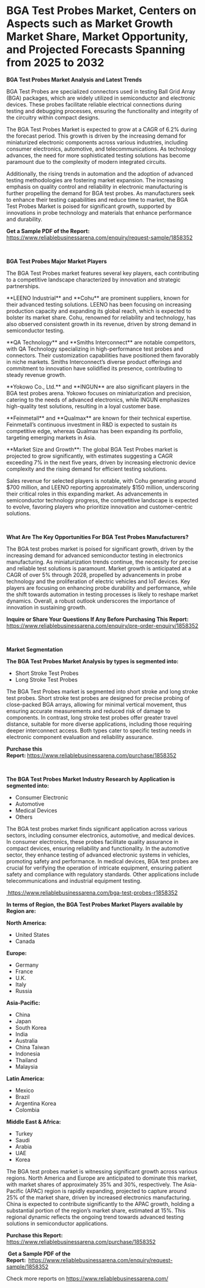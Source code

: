 <p><h1>BGA Test Probes Market, Centers on Aspects such as Market Growth Market Share, Market Opportunity, and Projected Forecasts Spanning from 2025 to 2032</h1></p><p><strong>BGA Test Probes Market Analysis and Latest Trends</strong></p>
<p><p>BGA Test Probes are specialized connectors used in testing Ball Grid Array (BGA) packages, which are widely utilized in semiconductor and electronic devices. These probes facilitate reliable electrical connections during testing and debugging processes, ensuring the functionality and integrity of the circuitry within compact designs. </p><p>The BGA Test Probes Market is expected to grow at a CAGR of 6.2% during the forecast period. This growth is driven by the increasing demand for miniaturized electronic components across various industries, including consumer electronics, automotive, and telecommunications. As technology advances, the need for more sophisticated testing solutions has become paramount due to the complexity of modern integrated circuits. </p><p>Additionally, the rising trends in automation and the adoption of advanced testing methodologies are fostering market expansion. The increasing emphasis on quality control and reliability in electronic manufacturing is further propelling the demand for BGA test probes. As manufacturers seek to enhance their testing capabilities and reduce time to market, the BGA Test Probes Market is poised for significant growth, supported by innovations in probe technology and materials that enhance performance and durability.</p></p>
<p><strong>Get a Sample PDF of the Report:&nbsp;</strong> <a href="https://www.reliablebusinessarena.com/enquiry/request-sample/1858352?utm_campaign=2639&utm_medium=2&utm_source=Github&utm_content=ia&utm_term=07042025&utm_id=bga-test-probes">https://www.reliablebusinessarena.com/enquiry/request-sample/1858352</a></p>
<p>&nbsp;</p>
<p><strong>BGA Test Probes Major Market Players</strong></p>
<p><p>The BGA Test Probes market features several key players, each contributing to a competitive landscape characterized by innovation and strategic partnerships. </p><p>**LEENO Industrial** and **Cohu** are prominent suppliers, known for their advanced testing solutions. LEENO has been focusing on increasing production capacity and expanding its global reach, which is expected to bolster its market share. Cohu, renowned for reliability and technology, has also observed consistent growth in its revenue, driven by strong demand in semiconductor testing.</p><p>**QA Technology** and **Smiths Interconnect** are notable competitors, with QA Technology specializing in high-performance test probes and connectors. Their customization capabilities have positioned them favorably in niche markets. Smiths Interconnect’s diverse product offerings and commitment to innovation have solidified its presence, contributing to steady revenue growth.</p><p>**Yokowo Co., Ltd.** and **INGUN** are also significant players in the BGA test probes arena. Yokowo focuses on miniaturization and precision, catering to the needs of advanced electronics, while INGUN emphasizes high-quality test solutions, resulting in a loyal customer base.</p><p>**Feinmetall** and **Qualmax** are known for their technical expertise. Feinmetall’s continuous investment in R&D is expected to sustain its competitive edge, whereas Qualmax has been expanding its portfolio, targeting emerging markets in Asia.</p><p>**Market Size and Growth**: The global BGA Test Probes market is projected to grow significantly, with estimates suggesting a CAGR exceeding 7% in the next five years, driven by increasing electronic device complexity and the rising demand for efficient testing solutions.</p><p>Sales revenue for selected players is notable, with Cohu generating around $700 million, and LEENO reporting approximately $150 million, underscoring their critical roles in this expanding market. As advancements in semiconductor technology progress, the competitive landscape is expected to evolve, favoring players who prioritize innovation and customer-centric solutions.</p></p>
<p>&nbsp;</p>
<p><strong>What Are The Key Opportunities For BGA Test Probes Manufacturers?</strong></p>
<p><p>The BGA test probes market is poised for significant growth, driven by the increasing demand for advanced semiconductor testing in electronics manufacturing. As miniaturization trends continue, the necessity for precise and reliable test solutions is paramount. Market growth is anticipated at a CAGR of over 5% through 2028, propelled by advancements in probe technology and the proliferation of electric vehicles and IoT devices. Key players are focusing on enhancing probe durability and performance, while the shift towards automation in testing processes is likely to reshape market dynamics. Overall, a robust outlook underscores the importance of innovation in sustaining growth.</p></p>
<p><strong>Inquire or Share Your Questions If Any Before Purchasing This Report:</strong> <a href="https://www.reliablebusinessarena.com/enquiry/pre-order-enquiry/1858352?utm_campaign=2639&utm_medium=2&utm_source=Github&utm_content=ia&utm_term=07042025&utm_id=bga-test-probes">https://www.reliablebusinessarena.com/enquiry/pre-order-enquiry/1858352</a></p>
<p>&nbsp;</p>
<p><strong>Market Segmentation</strong></p>
<p><strong>The BGA Test Probes Market Analysis by types is segmented into:</strong></p>
<p><ul><li>Short Stroke Test Probes</li><li>Long Stroke Test Probes</li></ul></p>
<p><p>The BGA Test Probes market is segmented into short stroke and long stroke test probes. Short stroke test probes are designed for precise probing of close-packed BGA arrays, allowing for minimal vertical movement, thus ensuring accurate measurements and reduced risk of damage to components. In contrast, long stroke test probes offer greater travel distance, suitable for more diverse applications, including those requiring deeper interconnect access. Both types cater to specific testing needs in electronic component evaluation and reliability assurance.</p></p>
<p><strong>Purchase this Report:&nbsp;</strong><a href="https://www.reliablebusinessarena.com/purchase/1858352?utm_campaign=2639&utm_medium=2&utm_source=Github&utm_content=ia&utm_term=07042025&utm_id=bga-test-probes">https://www.reliablebusinessarena.com/purchase/1858352</a></p>
<p>&nbsp;</p>
<p><strong>The BGA Test Probes Market Industry Research by Application is segmented into:</strong></p>
<p><ul><li>Consumer Electronic</li><li>Automotive</li><li>Medical Devices</li><li>Others</li></ul></p>
<p><p>The BGA test probes market finds significant application across various sectors, including consumer electronics, automotive, and medical devices. In consumer electronics, these probes facilitate quality assurance in compact devices, ensuring reliability and functionality. In the automotive sector, they enhance testing of advanced electronic systems in vehicles, promoting safety and performance. In medical devices, BGA test probes are crucial for verifying the operation of intricate equipment, ensuring patient safety and compliance with regulatory standards. Other applications include telecommunications and industrial equipment testing.</p></p>
<p><a href="https://www.reliablebusinessarena.com/bga-test-probes-r1858352?utm_campaign=2639&utm_medium=2&utm_source=Github&utm_content=ia&utm_term=07042025&utm_id=bga-test-probes">&nbsp;https://www.reliablebusinessarena.com/bga-test-probes-r1858352</a></p>
<p><strong>In terms of Region, the BGA Test Probes Market Players available by Region are:</strong></p>
<p>
    <p> <strong> North America: </strong>
        <ul>
            <li>United States</li>
            <li>Canada</li>
        </ul>
        </p> 
    <p> <strong> Europe: </strong>
        <ul>
            <li>Germany</li>
            <li>France</li>
            <li>U.K.</li>
            <li>Italy</li>
            <li>Russia</li>
        </ul>
        </p> 
    <p> <strong> Asia-Pacific: </strong>
        <ul>
            <li>China</li>
            <li>Japan</li>
            <li>South Korea</li>
            <li>India</li>
            <li>Australia</li>
            <li>China Taiwan</li>
            <li>Indonesia</li>
            <li>Thailand</li>
            <li>Malaysia</li>
        </ul>
        </p> 
    <p> <strong> Latin America: </strong>
        <ul>
            <li>Mexico</li>
            <li>Brazil</li>
            <li>Argentina Korea</li>
            <li>Colombia</li>
        </ul>
        </p> 
    <p> <strong> Middle East & Africa: </strong>
        <ul>
            <li>Turkey</li>
            <li>Saudi</li>
            <li>Arabia</li>
            <li>UAE</li>
            <li>Korea</li>
        </ul>
    </p>
    </p>
<p><p>The BGA test probes market is witnessing significant growth across various regions. North America and Europe are anticipated to dominate this market, with market shares of approximately 35% and 30%, respectively. The Asia-Pacific (APAC) region is rapidly expanding, projected to capture around 25% of the market share, driven by increased electronics manufacturing. China is expected to contribute significantly to the APAC growth, holding a substantial portion of the region’s market share, estimated at 15%. This regional dynamic reflects the ongoing trend towards advanced testing solutions in semiconductor applications.</p></p>
<p><strong>Purchase this Report: </strong><a href="https://www.reliablebusinessarena.com/purchase/1858352?utm_campaign=2639&utm_medium=2&utm_source=Github&utm_content=ia&utm_term=07042025&utm_id=bga-test-probes">https://www.reliablebusinessarena.com/purchase/1858352</a></p>
<p>&nbsp;<strong>Get a Sample PDF of the Report:&nbsp;&nbsp;</strong><a href="https://www.reliablebusinessarena.com/enquiry/request-sample/1858352?utm_campaign=2639&utm_medium=2&utm_source=Github&utm_content=ia&utm_term=07042025&utm_id=bga-test-probes">https://www.reliablebusinessarena.com/enquiry/request-sample/1858352</a></p>
<p><strong></strong></p>
<p>Check more reports on <a href="https://www.reliablebusinessarena.com/?utm_campaign=2639&utm_medium=2&utm_source=Github&utm_content=ia&utm_term=07042025&utm_id=bga-test-probes">https://www.reliablebusinessarena.com/</a></p>